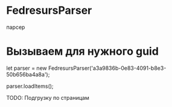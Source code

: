 # FedresursParser
парсер

# Вызываем для нужного guid
let parser = new FedresursParser('a3a9836b-0e83-4091-b8e3-50b656ba4a8a');

parser.loadItems();

TODO:
Подгрузку по страницам
